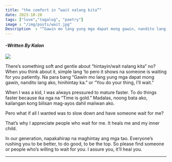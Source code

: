 ```yaml
---
title: "the comfort in “wait nalang kita”"
date: 2023-10-28
tags: ["love","tagalog", "poetry"]
image : "/img/posts/wait.jpg"
Description  : "“Gawin mo lang yung mga dapat mong gawin, nandito lang ako, hinihintay ka.”"
---
```


#### *-Written By Kalon*

![](/images/wait.jpg)

There’s something soft and gentle about “hintayin/wait nalang kita” no? When you think about it, simple lang ‘to pero it shows na someone is waiting for you patiently. Na para bang “Gawin mo lang yung mga dapat mong gawin, nandito lang ako, hinihintay ka.” or “You do your thing, I’ll wait.”

When I was a kid, I was always pressured to mature faster. To do things faster because ika nga na “Time is gold.” Madalas, noong bata ako, kailangan kong bilisan mag-ayos dahil maiiwan ako.

Pero what if all I wanted was to slow down and have someone wait for me?

That’s why I appreciate people who wait for me. It heals me and my inner child.

In our generation, napakahirap na maghintay ang mga tao. Everyone’s rushing you to be better, to do good, to be the top. So please find someone or people who’s willing to wait for you. I assure you, it’ll heal you.

---